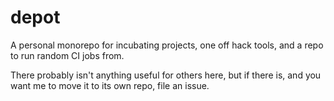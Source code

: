 # depot

A personal monorepo for incubating projects, one off hack tools, and a repo to
run random CI jobs from.

There probably isn't anything useful for others here, but if there is, and you
want me to move it to its own repo, file an issue.

